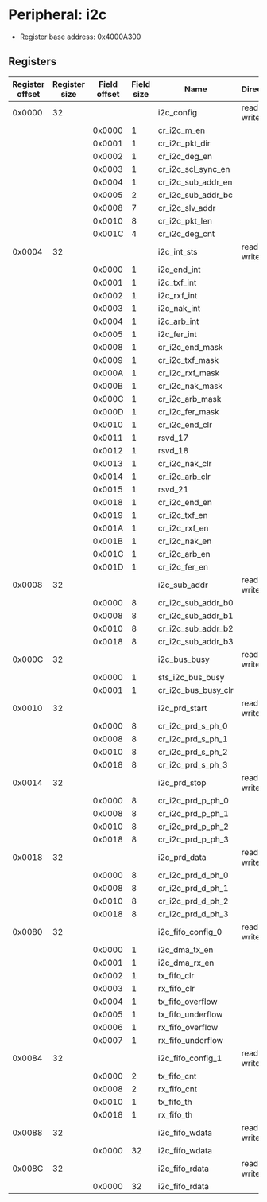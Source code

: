 # Peripheral: i2c

- Register base address: 0x4000A300

## Registers

| Register offset | Register size | Field offset | Field size | Name                | Direction  | Description        |
| --------------- | ------------- | ------------ | ---------- | ------------------- | ---------- | ------------------ |
| 0x0000          | 32            |              |            | i2c_config          | read-write | i2c_config.        |
|                 |               | 0x0000       | 1          | cr_i2c_m_en         |            |
|                 |               | 0x0001       | 1          | cr_i2c_pkt_dir      |            |
|                 |               | 0x0002       | 1          | cr_i2c_deg_en       |            |
|                 |               | 0x0003       | 1          | cr_i2c_scl_sync_en  |            |
|                 |               | 0x0004       | 1          | cr_i2c_sub_addr_en  |            |
|                 |               | 0x0005       | 2          | cr_i2c_sub_addr_bc  |            |
|                 |               | 0x0008       | 7          | cr_i2c_slv_addr     |            |
|                 |               | 0x0010       | 8          | cr_i2c_pkt_len      |            |
|                 |               | 0x001C       | 4          | cr_i2c_deg_cnt      |            |
| 0x0004          | 32            |              |            | i2c_int_sts         | read-write | i2c_int_sts.       |
|                 |               | 0x0000       | 1          | i2c_end_int         |            |
|                 |               | 0x0001       | 1          | i2c_txf_int         |            |
|                 |               | 0x0002       | 1          | i2c_rxf_int         |            |
|                 |               | 0x0003       | 1          | i2c_nak_int         |            |
|                 |               | 0x0004       | 1          | i2c_arb_int         |            |
|                 |               | 0x0005       | 1          | i2c_fer_int         |            |
|                 |               | 0x0008       | 1          | cr_i2c_end_mask     |            |
|                 |               | 0x0009       | 1          | cr_i2c_txf_mask     |            |
|                 |               | 0x000A       | 1          | cr_i2c_rxf_mask     |            |
|                 |               | 0x000B       | 1          | cr_i2c_nak_mask     |            |
|                 |               | 0x000C       | 1          | cr_i2c_arb_mask     |            |
|                 |               | 0x000D       | 1          | cr_i2c_fer_mask     |            |
|                 |               | 0x0010       | 1          | cr_i2c_end_clr      |            |
|                 |               | 0x0011       | 1          | rsvd_17             |            |
|                 |               | 0x0012       | 1          | rsvd_18             |            |
|                 |               | 0x0013       | 1          | cr_i2c_nak_clr      |            |
|                 |               | 0x0014       | 1          | cr_i2c_arb_clr      |            |
|                 |               | 0x0015       | 1          | rsvd_21             |            |
|                 |               | 0x0018       | 1          | cr_i2c_end_en       |            |
|                 |               | 0x0019       | 1          | cr_i2c_txf_en       |            |
|                 |               | 0x001A       | 1          | cr_i2c_rxf_en       |            |
|                 |               | 0x001B       | 1          | cr_i2c_nak_en       |            |
|                 |               | 0x001C       | 1          | cr_i2c_arb_en       |            |
|                 |               | 0x001D       | 1          | cr_i2c_fer_en       |            |
| 0x0008          | 32            |              |            | i2c_sub_addr        | read-write | i2c_sub_addr.      |
|                 |               | 0x0000       | 8          | cr_i2c_sub_addr_b0  |            |
|                 |               | 0x0008       | 8          | cr_i2c_sub_addr_b1  |            |
|                 |               | 0x0010       | 8          | cr_i2c_sub_addr_b2  |            |
|                 |               | 0x0018       | 8          | cr_i2c_sub_addr_b3  |            |
| 0x000C          | 32            |              |            | i2c_bus_busy        | read-write | i2c_bus_busy.      |
|                 |               | 0x0000       | 1          | sts_i2c_bus_busy    |            |
|                 |               | 0x0001       | 1          | cr_i2c_bus_busy_clr |            |
| 0x0010          | 32            |              |            | i2c_prd_start       | read-write | i2c_prd_start.     |
|                 |               | 0x0000       | 8          | cr_i2c_prd_s_ph_0   |            |
|                 |               | 0x0008       | 8          | cr_i2c_prd_s_ph_1   |            |
|                 |               | 0x0010       | 8          | cr_i2c_prd_s_ph_2   |            |
|                 |               | 0x0018       | 8          | cr_i2c_prd_s_ph_3   |            |
| 0x0014          | 32            |              |            | i2c_prd_stop        | read-write | i2c_prd_stop.      |
|                 |               | 0x0000       | 8          | cr_i2c_prd_p_ph_0   |            |
|                 |               | 0x0008       | 8          | cr_i2c_prd_p_ph_1   |            |
|                 |               | 0x0010       | 8          | cr_i2c_prd_p_ph_2   |            |
|                 |               | 0x0018       | 8          | cr_i2c_prd_p_ph_3   |            |
| 0x0018          | 32            |              |            | i2c_prd_data        | read-write | i2c_prd_data.      |
|                 |               | 0x0000       | 8          | cr_i2c_prd_d_ph_0   |            |
|                 |               | 0x0008       | 8          | cr_i2c_prd_d_ph_1   |            |
|                 |               | 0x0010       | 8          | cr_i2c_prd_d_ph_2   |            |
|                 |               | 0x0018       | 8          | cr_i2c_prd_d_ph_3   |            |
| 0x0080          | 32            |              |            | i2c_fifo_config_0   | read-write | i2c_fifo_config_0. |
|                 |               | 0x0000       | 1          | i2c_dma_tx_en       |            |
|                 |               | 0x0001       | 1          | i2c_dma_rx_en       |            |
|                 |               | 0x0002       | 1          | tx_fifo_clr         |            |
|                 |               | 0x0003       | 1          | rx_fifo_clr         |            |
|                 |               | 0x0004       | 1          | tx_fifo_overflow    |            |
|                 |               | 0x0005       | 1          | tx_fifo_underflow   |            |
|                 |               | 0x0006       | 1          | rx_fifo_overflow    |            |
|                 |               | 0x0007       | 1          | rx_fifo_underflow   |            |
| 0x0084          | 32            |              |            | i2c_fifo_config_1   | read-write | i2c_fifo_config_1. |
|                 |               | 0x0000       | 2          | tx_fifo_cnt         |            |
|                 |               | 0x0008       | 2          | rx_fifo_cnt         |            |
|                 |               | 0x0010       | 1          | tx_fifo_th          |            |
|                 |               | 0x0018       | 1          | rx_fifo_th          |            |
| 0x0088          | 32            |              |            | i2c_fifo_wdata      | read-write | i2c_fifo_wdata.    |
|                 |               | 0x0000       | 32         | i2c_fifo_wdata      |            |
| 0x008C          | 32            |              |            | i2c_fifo_rdata      | read-write | i2c_fifo_rdata.    |
|                 |               | 0x0000       | 32         | i2c_fifo_rdata      |            |

